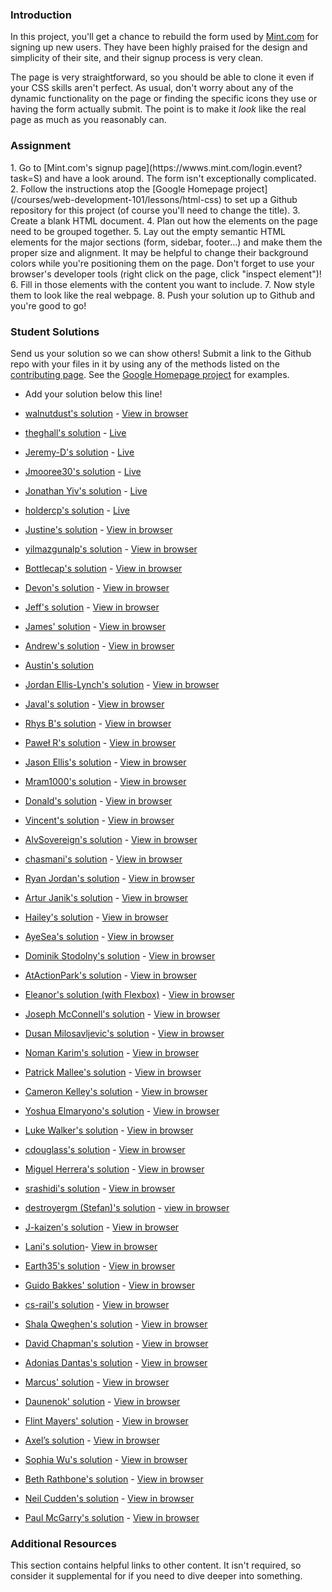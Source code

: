 ### Introduction
In this project, you'll get a chance to rebuild the form used by [Mint.com](http://www.mint.com) for signing up new users.  They have been highly praised for the design and simplicity of their site, and their signup process is very clean.

The page is very straightforward, so you should be able to clone it even if your CSS skills aren't perfect.  As usual, don't worry about any of the dynamic functionality on the page or finding the specific icons they use or having the form actually submit.  The point is to make it *look* like the real page as much as you reasonably can.

### Assignment
<div class="lesson-content__panel" markdown="1">
1. Go to [Mint.com's signup page](https://wwws.mint.com/login.event?task=S) and have a look around.  The form isn't exceptionally complicated.
2. Follow the instructions atop the [Google Homepage project](/courses/web-development-101/lessons/html-css) to set up a Github repository for this project (of course you'll need to change the title).
3. Create a blank HTML document.
4. Plan out how the elements on the page need to be grouped together.
5. Lay out the empty semantic HTML elements for the major sections (form, sidebar, footer...) and make them the proper size and alignment.  It may be helpful to change their background colors while you're positioning them on the page.  Don't forget to use your browser's developer tools (right click on the page, click "inspect element")!
6. Fill in those elements with the content you want to include.
7. Now style them to look like the real webpage.
8. Push your solution up to Github and you're good to go!
</div>

### Student Solutions
Send us your solution so we can show others! Submit a link to the Github repo with your files in it by using any of the methods listed on the [contributing page](http://github.com/TheOdinProject/curriculum/blob/master/contributing.md).  See the [Google Homepage project](/courses/web-development-101/lessons/html-css) for examples.

* Add your solution below this line!

* [walnutdust's solution](https://github.com/walnutdust/mock-intuit) - [View in browser](https://walnutdust.github.io/mock-intuit/)
* [theghall's solution](https://github.com/theghall/odin-mint) - [Live](https://theghall.github.io/odin-mint/)
* [Jeremy-D's solution](https://github.com/Jeremy-D/Mint-form) - [Live](https://jeremy-d.github.io/Mint-form/)
* [Jmooree30's solution](https://github.com/jmooree30/mint-signup-clone) - [Live](https://jmooree30.github.io/mint-signup-clone/)
* [Jonathan Yiv's solution](https://github.com/JonathanYiv/mint-signup-page) - [Live](https://jonathanyiv.github.io/mint-signup-page/)
* [holdercp's solution](https://github.com/holdercp/spare-mint) - [Live](https://holdercp.github.io/spare-mint/)
* [Justine's solution](https://github.com/Hannibalony/Hannibalony.github.io/tree/master/mint-form) - [View in browser](https://hannibalony.github.io/mint-form/)
* [yilmazgunalp's solution](https://github.com/yilmazgunalp/html_form) - [View in browser](https://yilmazgunalp.github.io/html_form/)
* [Bottlecap's solution](https://github.com/Bottlecaps4/mint.com) - [View in browser](https://bottlecaps4.github.io/mint.com/)
* [Devon's solution](https://github.com/defitjo/HTML-Forms) - [View in browser](https://defitjo.github.io/HTML-Forms/)
* [Jeff's solution](https://github.com/jmbothe/mint-homepage) - [View in browser](https://jmbothe.github.io/mint-homepage/)
* [James' solution](https://github.com/CurmudJim/google-homepage) - [View in browser](https://curmudjim.github.io/google-homepage/)
* [Andrew's solution](https://github.com/andrewr224/html_forms) - [View in browser](https://andrewr224.github.io/html_forms/)
* [Austin's solution](https://github.com/CouchofTomato/mint-signin)
* [Jordan Ellis-Lynch's solution](https://github.com/jordy-el/google_homepage) - [View in browser](https://jordy-el.github.io/google_homepage/)
* [Javal's solution](https://github.com/javalnanda/theOP-mint_signup_page/) - [View in browser](https://javalnanda.github.io/theOP-mint_signup_page/)
* [Rhys B's solution](https://github.com/105ron/mint-form) - [View in browser](https://105ron.github.io/mint-form/)
* [Paweł R's solution](https://github.com/PawelRokosz/Mint-form) - [View in browser](https://htmlpreview.github.io/?https://github.com/PawelRokosz/Mint-form/blob/master/index.html)
* [Jason Ellis's solution](https://github.com/jason-ellis/mint-signup) - [View in browser](http://htmlpreview.github.io/?https://github.com/jason-ellis/mint-signup/blob/master/index.html)
* [Mram1000's solution](https://github.com/mram1000/mint-signup) - [View in browser](http://htmlpreview.github.io/?https://github.com/mram1000/mint-signup/blob/master/index-mint.html)
* [Donald's solution](https://github.com/donaldali/odin-html-css/tree/master/html_forms) - [View in browser](http://htmlpreview.github.io/?https://github.com/donaldali/odin-html-css/blob/master/html_forms/index.html)
* [Vincent's solution](https://github.com/wingyu/mint_form_replica) - [View in browser](http://htmlpreview.github.io/?https://github.com/wingyu/mint_form_replica/blob/master/index.html)
* [AlvSovereign's solution](https://github.com/AlvSovereign/My-Web-Projects/tree/master/The%20Odin%20Project/Mint.com%20form) - [View in browser](http://htmlpreview.github.io/?https://github.com/AlvSovereign/My-Web-Projects/blob/master/The%20Odin%20Project/Mint.com%20form/index.html)
* [chasmani's solution](https://github.com/chasmani/front-end-dojo/tree/master/website-clones/mint.com-signup-form) - [View in browser](http://htmlpreview.github.io/?https://github.com/chasmani/front-end-dojo/blob/master/website-clones/mint.com-signup-form/index.html)
* [Ryan Jordan's solution](https://github.com/krjordan/odin-project/tree/master/HTML-forms) - [View in browser](http://htmlpreview.github.io/?https://github.com/krjordan/odin-project/tree/master/HTML-forms/index.html)
* [Artur Janik's solution](https://github.com/ArturJanik/ProjectMINT) - [View in browser](http://htmlpreview.github.io/?https://github.com/ArturJanik/ProjectMINT/blob/master/index2.html)
* [Hailey's solution](https://github.com/hmfoster/mint_sign_up.git) - [View in browser](http://htmlpreview.github.io/?https://github.com/hmfoster/mint_sign_up/blob/master/index.html)
* [AyeSea's solution](https://github.com/AyeSea/mint-signup) - [View in browser](https://htmlpreview.github.io/?https://github.com/AyeSea/mint-signup/blob/master/index.html)
* [Dominik Stodolny's solution](https://github.com/dstodolny/mint) - [View in browser](https://htmlpreview.github.io/?https://github.com/dstodolny/mint/blob/master/index.html)
* [AtActionPark's solution](https://github.com/AtActionPark/odin_html_forms) - [View in browser](https://htmlpreview.github.io/?https://github.com/AtActionPark/odin_html_forms/blob/master/main.html)
* [Eleanor's solution (with Flexbox)](https://github.com/mixophrygian/mintForm) - [View in browser](https://htmlpreview.github.io/?https://github.com/mixophrygian/mintForm/blob/master/index.html)
* [Joseph McConnell's solution](https://github.com/JJMcConnell/TheOdinProject/tree/master/HTML%20Forms%20practice%20(Mint%20clone)) - [View in browser](https://htmlpreview.github.io/?https://github.com/JJMcConnell/TheOdinProject/blob/master/HTML%20Forms%20practice%20(Mint%20clone)/Mmmmmity.html)
* [Dusan Milosavljevic's solution](https://github.com/dusanmilosavljevic1624/HTML-Forms) - [View in browser](http://dusanmilosavljevic1624.github.io/HTML-Forms/)
* [Noman Karim's solution](https://github.com/nomankarim/Mintsignupform) - [View in browser](http://htmlpreview.github.io/?https://github.com/nomankarim/Mintsignupform/blob/master/index.html)
* [Patrick Mallee's solution](https://github.com/patmallee/mintForm) - [View in browser](http://htmlpreview.github.io/?https://github.com/patmallee/mintForm/blob/master/index.html)
* [Cameron Kelley's solution](https://github.com/cameronjkelley/the_odin_project/tree/master/html5_css3/mint-signup) - [View in browser](https://htmlpreview.github.io/?https://github.com/cameronjkelley/the_odin_project/blob/master/html5_css3/mint-signup/index.html)
* [Yoshua Elmaryono's solution](https://github.com/dotm/signup) - [View in browser](http://dotm.github.io/signup/)
* [Luke Walker's solution](https://github.com/ubershibs/odin-html-css/tree/master/mint) - [View in browser](https://htmlpreview.github.io/?https://github.com/ubershibs/odin-html-css/blob/master/mint/index.html)
* [cdouglass's solution](https://github.com/cdouglass/odin-project-exercises/tree/master/html-css/html-forms) - [View in browser](https://htmlpreview.github.io/?https://github.com/cdouglass/odin-project-exercises/blob/master/html-css/html-forms/signup.html)
* [Miguel Herrera's solution](https://github.com/migueloherrera/mint-signup) - [View in browser](http://htmlpreview.github.io/?https://github.com/migueloherrera/mint-signup/blob/master/index.html)
* [srashidi's solution](https://github.com/srashidi/The_Odin_Project/tree/master/HTML5%20and%20CSS3/HTML_Forms) - [View in browser](http://htmlpreview.github.io/?https://github.com/srashidi/The_Odin_Project/blob/master/HTML5%20and%20CSS3/HTML_Forms/mint_registration.html)
* [destroyergm (Stefan)'s solution](https://github.com/destroyergm/mintform-myversion) - [view in browser](https://htmlpreview.github.io/?https://github.com/destroyergm/mintform-myversion/blob/master/index.html)
* [J-kaizen's solution](https://github.com/J-kaizen/TheOdinProject/tree/master/HTML_CSS/HTML_forms) - [View in browser](http://htmlpreview.github.io/?https://github.com/J-kaizen/TheOdinProject/blob/master/HTML_CSS/HTML_forms/index.html)
* [Lani's solution](https://github.com/laniywh/the-odin-project/tree/master/html5-css3/html-forms)- [View in browser](https://htmlpreview.github.io/?https://github.com/laniywh/the-odin-project/blob/master/html5-css3/html-forms/index.html)
* [Earth35's solution](https://github.com/Earth35/mint-form) - [View in browser](https://htmlpreview.github.io/?https://github.com/Earth35/mint-form/blob/master/signup.html)
* [Guido Bakkes' solution](https://github.com/guidobakkes/mock-ups/tree/master/mint-sign-up) - [View in browser](https://htmlpreview.github.io/?https://github.com/guidobakkes/mock-ups/blob/master/mint-sign-up/index.html)
* [cs-rail's solution](https://github.com/csrail/mint-mock) - [View in browser](https://rawgit.com/csrail/mint-mock/master/sign-up.html)
* [Shala Qweghen's solution](https://github.com/ShalaQweghen/mint_form_clone) - [View in browser](http://htmlpreview.github.io/?https://github.com/ShalaQweghen/mint_form_clone/blob/master/mint.html)
* [David Chapman's solution](https://github.com/davidchappy/odin_training_projects/tree/master/jq-form-validation) - [View in browser](https://davidchappy.github.io/jq-form-validation/index.html)
* [Adonias Dantas's solution](https://github.com/adoniasdantas/mint-signup-clone) - [View in browser](https://adoniasdantas.github.io/mint-signup-clone/)
* [Marcus' solution](https://github.com/nestcx/html_forms_exercise) - [View in browser](https://htmlpreview.github.io/?https://github.com/nestcx/html_forms_exercise/blob/master/index.html)
* [Daunenok' solution](https://github.com/daunenok/mint-form) - [View in browser](https://daunenok.github.io/mint-form/)
* [Flint Mayers' solution](https://github.com/FlintMayers/Project-HTML-Forms-with-Mint-) - [View in browser](https://flintmayers.github.io/Project-HTML-Forms-with-Mint-/)
* [Axel’s solution](https://github.com/afuh/mint-form) - [View in browser](https://afuh.github.io/mint-form)
* [Sophia Wu's solution](https://github.com/SophiaLWu/mint-signup-clone) - [View in browser](https://sophialwu.github.io/mint-signup-clone/)
* [Beth Rathbone's solution](https://github.com/bethrath/signup-form) - [View in browser](http://htmlpreview.github.io/?https://github.com/bethrath/signup-form/blob/master/index.html)
* [Neil Cudden's solution](https://github.com/ncud4bloc/Mint) - [View in browser](https://ncud4bloc.github.io/Mint/)
* [Paul McGarry's solution](https://github.com/thiswillhavetodo/mint-signup-form) - [View in browser](https://thiswillhavetodo.github.io/mint-signup-form/)

### Additional Resources
This section contains helpful links to other content. It isn't required, so consider it supplemental for if you need to dive deeper into something.
